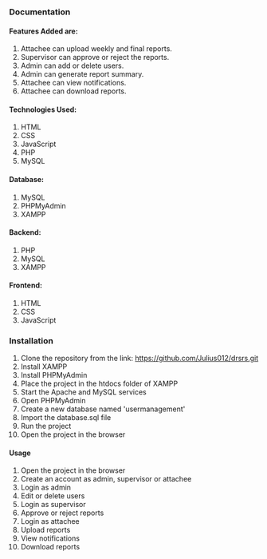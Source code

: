 ### Documentation

#### Features Added are:

1. Attachee can upload weekly and final reports.
2. Supervisor can approve or reject the reports.
3. Admin can add or delete users.
4. Admin can generate report summary.
5. Attachee can view notifications.
6. Attachee can download reports.

#### Technologies Used:

1. HTML
2. CSS
3. JavaScript
4. PHP
5. MySQL

#### Database:

1. MySQL
2. PHPMyAdmin
3. XAMPP

#### Backend:

1. PHP
2. MySQL
3. XAMPP

#### Frontend:

1. HTML
2. CSS
3. JavaScript

### Installation

1. Clone the repository from the link: https://github.com/Julius012/drsrs.git
2. Install XAMPP
3. Install PHPMyAdmin
4. Place the project in the htdocs folder of XAMPP
5. Start the Apache and MySQL services
6. Open PHPMyAdmin
7. Create a new database named 'usermanagement'
8. Import the database.sql file
9. Run the project
10. Open the project in the browser


#### Usage

1. Open the project in the browser
2. Create an account as admin, supervisor or attachee
3. Login as admin
4. Edit or delete users
5. Login as supervisor
6. Approve or reject reports
7. Login as attachee
8. Upload reports
9. View notifications
10. Download reports











